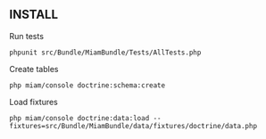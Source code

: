 INSTALL
-------

Run tests

    phpunit src/Bundle/MiamBundle/Tests/AllTests.php

Create tables

    php miam/console doctrine:schema:create

Load fixtures

    php miam/console doctrine:data:load --fixtures=src/Bundle/MiamBundle/data/fixtures/doctrine/data.php